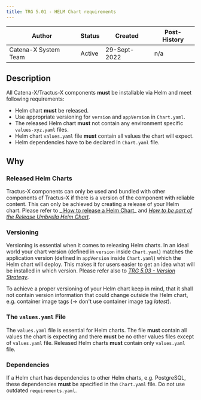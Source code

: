 ```yaml
---
title: TRG 5.01 - HELM Chart requirements
---
```


| Author                | Status | Created      | Post-History |
|-----------------------|--------|--------------|--------------|
| Catena-X System Team  | Active | 29-Sept-2022 | n/a          |

## Description

All Catena-X/Tractus-X components **must** be installable via Helm and meet following requirements:

- Helm chart **must** be released.
- Use appropriate versioning for `version` and `appVersion` in `Chart.yaml`.
- The released Helm chart **must** not contain any environment specific `values-xyz.yaml` files.
- Helm chart `values.yaml` file **must** contain all values the chart will expect.
- Helm dependencies have to be declared in `Chart.yaml` file.

## Why

### Released Helm Charts

Tractus-X components can only be used and bundled with other components of Tractus-X if there is a version of the
component with reliable content. This can only be achieved by creating a release of your Helm chart. Please refer to [_
How to release a Helm Chart_](../../guides/how-to-release-a-helm-chart.md) and [_How to be part of the Release Umbrella
Helm Chart_](../../guides/how-to-be-part-of-release-umbrella-helm.md).

### Versioning

Versioning is essential when it comes to releasing Helm charts. In an ideal world your chart version (defined
in `version` inside `Chart.yaml`) matches the application version (defined in `appVersion` inside `Chart.yaml`) which the
Helm chart will deploy. This makes it for users easier to get an idea what will be installed in which version. Please
refer also to [_TRG 5.03 - Version Strategy_](trg-5-3.md).

To achieve a proper versioning of your Helm chart keep in mind, that it shall not contain version information that could
change outside the Helm chart, e.g. container image tags (→ don't use container image tag _latest_).

### The `values.yaml` File

The `values.yaml` file is essential for Helm charts. The file **must** contain all values the chart is expecting and there
**must** be no other values files except of `values.yaml` file. Released Helm charts **must** contain only `values.yaml` file.

### Dependencies

If a Helm chart has dependencies to other Helm charts, e.g. PostgreSQL, these dependencies **must** be specified in
the `Chart.yaml` file. Do not use outdated `requirements.yaml`.
